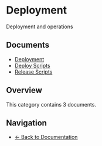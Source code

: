# Deployment

Deployment and operations

## Documents

- [Deployment](./README.md)
- [Deploy Scripts](./scripts-deploy-scripts.md)
- [Release Scripts](./scripts-release-scripts.md)

## Overview

This category contains 3 documents.

## Navigation

- [← Back to Documentation](../)

